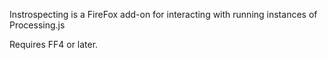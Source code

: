 Instrospecting is a FireFox add-on for interacting with running instances of Processing.js

Requires FF4 or later.